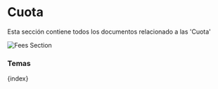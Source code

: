 <!-- add-breadcrumbs -->
# Cuota

Esta sección contiene todos los documentos relacionado a las 'Cuota'

<img class="screenshot" alt="Fees Section" src="{{docs_base_url}}/v12/assets/img/education/fees/fees-section.png">

### Temas

{index}
